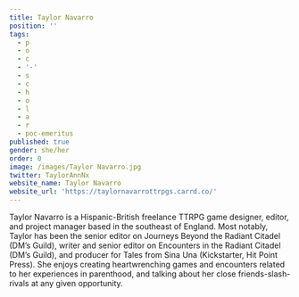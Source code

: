 ```yaml
---
title: Taylor Navarro
position: ''
tags:
  - p
  - o
  - c
  - '-'
  - s
  - c
  - h
  - o
  - l
  - a
  - r
  - poc-emeritus
published: true
gender: she/her
order: 0
image: /images/Taylor Navarro.jpg
twitter: TaylorAnnNx
website_name: Taylor Navarro
website_url: 'https://taylornavarrottrpgs.carrd.co/'
---
```


Taylor Navarro is a Hispanic-British freelance TTRPG game designer, editor, and project manager based in the southeast of England. Most notably, Taylor has been the senior editor on Journeys Beyond the Radiant Citadel (DM’s Guild), writer and senior editor on Encounters in the Radiant Citadel (DM’s Guild), and producer for Tales from Sina Una (Kickstarter, Hit Point Press).  She enjoys creating heartwrenching games and encounters related to her experiences in parenthood, and talking about her close friends-slash-rivals at any given opportunity.
